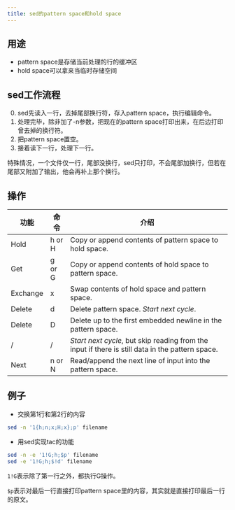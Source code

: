 ```yaml
---
title: sed的pattern space和hold space
---
```


## 用途

* pattern space是存储当前处理的行的缓冲区
* hold space可以拿来当临时存储空间

## sed工作流程

0. sed先读入一行，去掉尾部换行符，存入pattern space，执行编辑命令。
0. 处理完毕，除非加了-n参数，把现在的pattern space打印出来，在后边打印曾去掉的换行符。
0. 把pattern space置空。
0. 接着读下一行，处理下一行。

特殊情况，一个文件仅一行，尾部没换行，sed只打印，不会尾部加换行，但若在尾部又附加了输出，他会再补上那个换行。

## 操作

| 功能     | 命令   | 介绍                                                                                             |
|----------|--------|--------------------------------------------------------------------------------------------------|
| Hold     | h or H | Copy or append contents of pattern space to hold space.                                          |
| Get      | g or G | Copy or append contents of hold space to pattern space.                                          |
| Exchange | x      | Swap contents of hold space and pattern space.                                                   |
| Delete   | d      | Delete pattern space.  *Start next cycle*.                                                       |
| Delete   | D      | Delete  up  to  the  first  embedded newline in the pattern space.                               |
| \/       | \/     | *Start next cycle*, but skip reading from the input if there is still data in the pattern space. |
| Next     | n or N | Read/append the next line of input into the pattern space.                                       |

## 例子

* 交换第1行和第2行的内容

```sh
sed -n '1{h;n;x;H;x};p' filename
```

* 用sed实现tac的功能

```sh
sed -n -e '1!G;h;$p' filename
sed -e '1!G;h;$!d' filename
```

`1!G`表示除了第一行之外，都执行G操作。

`$p`表示对最后一行直接打印pattern space里的内容，其实就是直接打印最后一行的原文。


